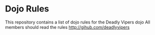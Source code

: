 Dojo Rules
==========

This repository contains a list of dojo rules for the Deadly Vipers dojo
All members should read the rules
http://gihub.com/deadlyvipers

